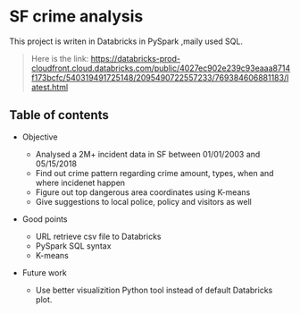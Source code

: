 # SF crime analysis

This project is writen in Databricks in PySpark ,maily used SQL.

> Here is the link:
https://databricks-prod-cloudfront.cloud.databricks.com/public/4027ec902e239c93eaaa8714f173bcfc/540319491725148/2095490722557233/769384606881183/latest.html

## Table of contents
  - Objective
    - Analysed a 2M+ incident data in SF between 01/01/2003 and 05/15/2018
    - Find out crime pattern regarding crime amount, types, when and where incidenet happen
    - Figure out top dangerous area coordinates using K-means
    - Give suggestions to local police, policy and visitors as well

  - Good points
    - URL retrieve csv file to Databricks
    - PySpark SQL syntax
    - K-means
    
  - Future work
    - Use better visualizition Python tool instead of default Databricks plot.
